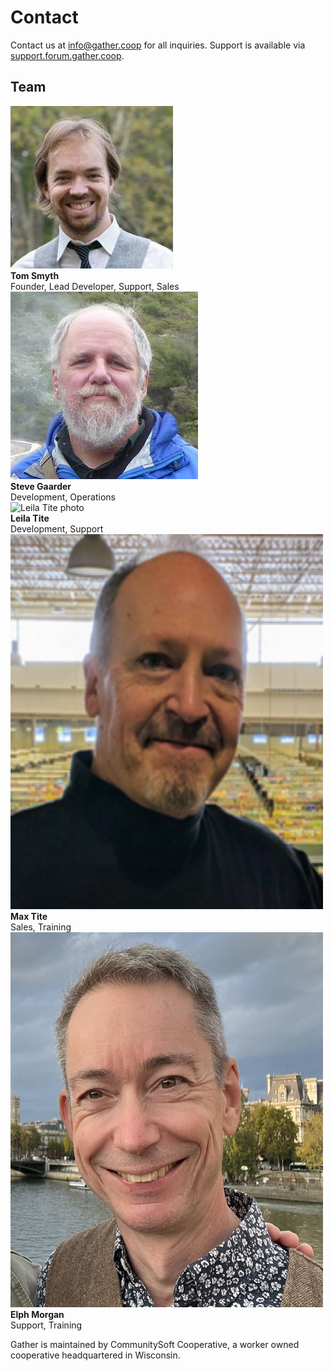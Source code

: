 # Contact

Contact us at [info@gather.coop](mailto:info@gather.coop) for all inquiries. Support is available via [support.forum.gather.coop](https://support.forum.gather.coop).

## Team

<div class="team-member">
  <img src="/assets/img/team/tom.jpg" alt="Tom Smyth photo" />
  <div>
    <strong>Tom Smyth</strong><br/>
    Founder, Lead Developer, Support, Sales
  </div>
</div>
<div class="team-member">
  <img src="/assets/img/team/steve.jpg" alt="Steve Gaarder photo" />
  <div>
    <strong>Steve Gaarder</strong><br/>
    Development, Operations
  </div>
</div>
<div class="team-member">
  <img src="/assets/img/team/leila.png" alt="Leila Tite photo" />
  <div>
    <strong>Leila Tite</strong><br/>
    Development, Support
  </div>
</div>
<div class="team-member">
  <img src="/assets/img/team/max.png" width="500" height="600" alt="Max Tite photo" />
  <div>
    <strong>Max Tite</strong><br/>
    Sales, Training
  </div>
</div>
<div class="team-member">
  <img src="/assets/img/team/elph.jpg" width="500" height="600" alt="Elph Morgan photo" />
  <div>
    <strong>Elph Morgan</strong><br/>
    Support, Training
  </div>
</div>

Gather is maintained by CommunitySoft Cooperative, a worker owned cooperative headquartered in Wisconsin.
